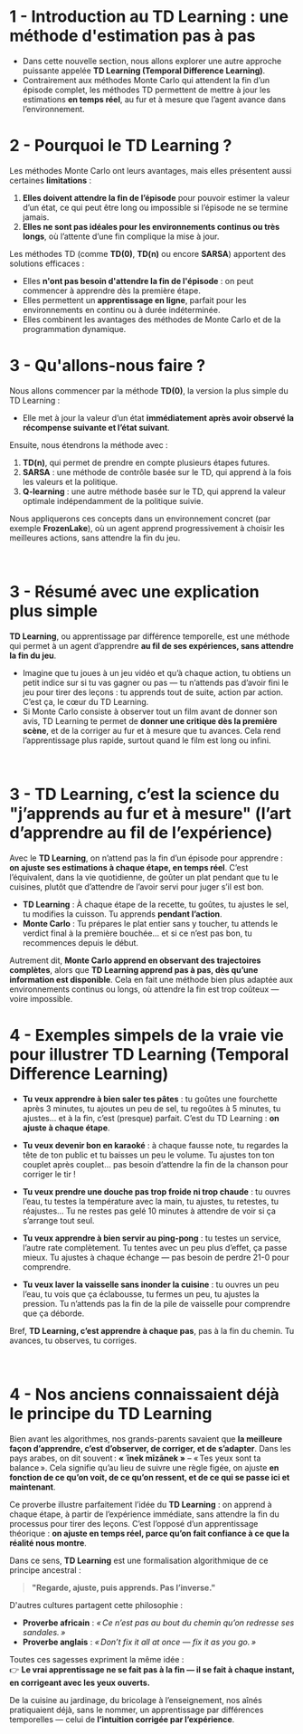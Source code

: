 # 1 - Introduction au TD Learning : une méthode d'estimation pas à pas

- Dans cette nouvelle section, nous allons explorer une autre approche puissante appelée **TD Learning (Temporal Difference Learning)**. 
- Contrairement aux méthodes Monte Carlo qui attendent la fin d’un épisode complet, les méthodes TD permettent de mettre à jour les estimations **en temps réel**, au fur et à mesure que l’agent avance dans l’environnement.

# 2 - Pourquoi le TD Learning ?

Les méthodes Monte Carlo ont leurs avantages, mais elles présentent aussi certaines **limitations** :
1. **Elles doivent attendre la fin de l’épisode** pour pouvoir estimer la valeur d’un état, ce qui peut être long ou impossible si l’épisode ne se termine jamais.
2. **Elles ne sont pas idéales pour les environnements continus ou très longs**, où l’attente d’une fin complique la mise à jour.

Les méthodes TD (comme **TD(0)**, **TD(n)** ou encore **SARSA**) apportent des solutions efficaces :
-  Elles **n'ont pas besoin d'attendre la fin de l'épisode** : on peut commencer à apprendre dès la première étape.
-  Elles permettent un **apprentissage en ligne**, parfait pour les environnements en continu ou à durée indéterminée.
-  Elles combinent les avantages des méthodes de Monte Carlo et de la programmation dynamique.

# 3 -  Qu'allons-nous faire ?

Nous allons commencer par la méthode **TD(0)**, la version la plus simple du TD Learning :
- Elle met à jour la valeur d’un état **immédiatement après avoir observé la récompense suivante et l’état suivant**.
  
Ensuite, nous étendrons la méthode avec :
1. **TD(n)**, qui permet de prendre en compte plusieurs étapes futures.
2. **SARSA** : une méthode de contrôle basée sur le TD, qui apprend à la fois les valeurs et la politique.
3. **Q-learning** : une autre méthode basée sur le TD, qui apprend la valeur optimale indépendamment de la politique suivie.

Nous appliquerons ces concepts dans un environnement concret (par exemple **FrozenLake**), où un agent apprend progressivement à choisir les meilleures actions, sans attendre la fin du jeu.

<br/>

# 3 - Résumé avec une explication plus simple

**TD Learning**, ou apprentissage par différence temporelle, est une méthode qui permet à un agent d’apprendre **au fil de ses expériences, sans attendre la fin du jeu**. 
- Imagine que tu joues à un jeu vidéo et qu’à chaque action, tu obtiens un petit indice sur si tu vas gagner ou pas — tu n’attends pas d’avoir fini le jeu pour tirer des leçons : tu apprends tout de suite, action par action. C’est ça, le cœur du TD Learning.
- Si Monte Carlo consiste à observer tout un film avant de donner son avis, TD Learning te permet de **donner une critique dès la première scène**, et de la corriger au fur et à mesure que tu avances. Cela rend l’apprentissage plus rapide, surtout quand le film est long ou infini.

<br/>

# 3 - TD Learning, c’est la science du "j’apprends au fur et à mesure" (l’art d’apprendre **au fil de l’expérience**)



Avec le **TD Learning**, on n’attend pas la fin d’un épisode pour apprendre : **on ajuste ses estimations à chaque étape, en temps réel**. C’est l’équivalent, dans la vie quotidienne, de goûter un plat pendant que tu le cuisines, plutôt que d’attendre de l’avoir servi pour juger s’il est bon.

- **TD Learning** : À chaque étape de la recette, tu goûtes, tu ajustes le sel, tu modifies la cuisson. Tu apprends **pendant l’action**.
- **Monte Carlo** : Tu prépares le plat entier sans y toucher, tu attends le verdict final à la première bouchée… et si ce n’est pas bon, tu recommences depuis le début.

Autrement dit, **Monte Carlo apprend en observant des trajectoires complètes**, alors que **TD Learning apprend pas à pas, dès qu’une information est disponible**. Cela en fait une méthode bien plus adaptée aux environnements continus ou longs, où attendre la fin est trop coûteux — voire impossible.




# 4 - Exemples simpels de la vraie vie pour illustrer TD Learning (Temporal Difference Learning)

-  **Tu veux apprendre à bien saler tes pâtes** : tu goûtes une fourchette après 3 minutes, tu ajoutes un peu de sel, tu regoûtes à 5 minutes, tu ajustes... et à la fin, c’est (presque) parfait. C’est du TD Learning : **on ajuste à chaque étape**.

-  **Tu veux devenir bon en karaoké** : à chaque fausse note, tu regardes la tête de ton public et tu baisses un peu le volume. Tu ajustes ton ton couplet après couplet… pas besoin d’attendre la fin de la chanson pour corriger le tir !

-  **Tu veux prendre une douche pas trop froide ni trop chaude** : tu ouvres l’eau, tu testes la température avec la main, tu ajustes, tu retestes, tu réajustes… Tu ne restes pas gelé 10 minutes à attendre de voir si ça s’arrange tout seul.

-  **Tu veux apprendre à bien servir au ping-pong** : tu testes un service, l’autre rate complètement. Tu tentes avec un peu plus d’effet, ça passe mieux. Tu ajustes à chaque échange — pas besoin de perdre 21-0 pour comprendre.

-  **Tu veux laver la vaisselle sans inonder la cuisine** : tu ouvres un peu l’eau, tu vois que ça éclabousse, tu fermes un peu, tu ajustes la pression. Tu n’attends pas la fin de la pile de vaisselle pour comprendre que ça déborde.



Bref, **TD Learning, c’est apprendre à chaque pas**, pas à la fin du chemin. Tu avances, tu observes, tu corriges.

<br/>



# 4 - Nos anciens connaissaient déjà le principe du TD Learning

Bien avant les algorithmes, nos grands-parents savaient que **la meilleure façon d’apprendre, c’est d’observer, de corriger, et de s’adapter**. Dans les pays arabes, on dit souvent : **« ʿīnek mīzānek »** – « Tes yeux sont ta balance ». Cela signifie qu’au lieu de suivre une règle figée, on ajuste **en fonction de ce qu’on voit, de ce qu’on ressent, et de ce qui se passe ici et maintenant**.

Ce proverbe illustre parfaitement l’idée du **TD Learning** : on apprend à chaque étape, à partir de l’expérience immédiate, sans attendre la fin du processus pour tirer des leçons. C’est l’opposé d’un apprentissage théorique : **on ajuste en temps réel, parce qu’on fait confiance à ce que la réalité nous montre**.



Dans ce sens, **TD Learning** est une formalisation algorithmique de ce principe ancestral :  
> **"Regarde, ajuste, puis apprends. Pas l’inverse."**

D'autres cultures partagent cette philosophie :
- **Proverbe africain** : *« Ce n’est pas au bout du chemin qu’on redresse ses sandales. »*
- **Proverbe anglais** : *« Don’t fix it all at once — fix it as you go. »*

Toutes ces sagesses expriment la même idée :  
👉 **Le vrai apprentissage ne se fait pas à la fin — il se fait à chaque instant, en corrigeant avec les yeux ouverts.**


De la cuisine au jardinage, du bricolage à l’enseignement, nos aînés pratiquaient déjà, sans le nommer, un apprentissage par différences temporelles — celui de **l’intuition corrigée par l’expérience**.

